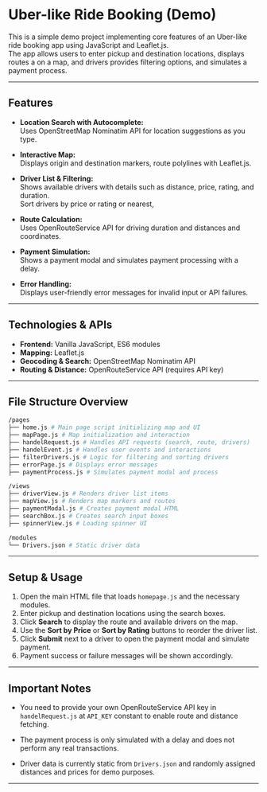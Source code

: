 # Uber-like Ride Booking  (Demo)

This is a simple demo project implementing core features of an Uber-like ride booking app using JavaScript and Leaflet.js.  
The app allows users to enter pickup and destination locations, displays routes a on a map, and drivers provides filtering options, and simulates a payment process.

---

## Features

- **Location Search with Autocomplete:**  
  Uses OpenStreetMap Nominatim API for location suggestions as you type.

- **Interactive Map:**  
  Displays origin and destination markers, route polylines with Leaflet.js.

- **Driver List & Filtering:**  
  Shows available drivers with details such as distance, price, rating, and duration.  
  Sort drivers by price or rating or nearest,

- **Route Calculation:**  
  Uses OpenRouteService API for driving duration and distances and coordinates.

- **Payment Simulation:**  
  Shows a payment modal and simulates payment processing with a delay.

- **Error Handling:**  
  Displays user-friendly error messages for invalid input or API failures.

---

## Technologies & APIs

- **Frontend:** Vanilla JavaScript, ES6 modules  
- **Mapping:** Leaflet.js  
- **Geocoding & Search:** OpenStreetMap Nominatim API  
- **Routing & Distance:** OpenRouteService API (requires API key)  

---

## File Structure Overview

```bash
/pages
├── home.js # Main page script initializing map and UI
├── mapPage.js # Map initialization and interaction
├── handelRequest.js # Handles API requests (search, route, drivers)
├── handelEvent.js # Handles user events and interactions
├── filterDrivers.js # Logic for filtering and sorting drivers
├── errorPage.js # Displays error messages
├── paymentProcess.js # Simulates payment modal and process

/views
├── driverView.js # Renders driver list items
├── mapView.js # Renders map markers and routes
├── paymentModal.js # Creates payment modal HTML
├── searchBox.js # Creates search input boxes
├── spinnerView.js # Loading spinner UI

/modules
└── Drivers.json # Static driver data
```

---

## Setup & Usage
 
1. Open the main HTML file that loads `homepage.js` and the necessary modules.  
2. Enter pickup and destination locations using the search boxes.  
3. Click **Search** to display the route and available drivers on the map.  
4. Use the **Sort by Price** or **Sort by Rating** buttons to reorder the driver list.  
5. Click **Submit** next to a driver to open the payment modal and simulate payment.  
6. Payment success or failure messages will be shown accordingly.

---

## Important Notes

- You need to provide your own OpenRouteService API key in `handelRequest.js` at `API_KEY` constant to enable route and distance fetching.

- The payment process is only simulated with a delay and does not perform any real transactions.

- Driver data is currently static from `Drivers.json` and randomly assigned distances and prices for demo purposes.

---


